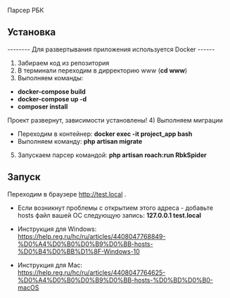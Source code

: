 Парсер РБК
## Установка

--------  Для развертывания приложения используется Docker ------
1) Забираем код из репозитория
2) В терминали переходим в дирректорию www (**cd www**)
3) Выполняем команды:

- **docker-compose build**
- **docker-compose up -d**
- **composer install**

Проект развернут, зависимости установлены!
4) Выполняем миграции
- Переходим в контейнер: **docker exec -it project_app bash**
- Выполняем команду: **php artisan migrate** 
5) Запускаем парсер командой: **php artisan roach:run RbkSpider**


## Запуск
Переходим в браузере http://test.local .
- Если возникнут проблемы с открытием этого адреса - добавьте hosts файл вашей ОС следующую запись: **127.0.0.1 test.local**

- Инструкция для Windows: https://help.reg.ru/hc/ru/articles/4408047768849-%D0%A4%D0%B0%D0%B9%D0%BB-hosts-%D0%B4%D0%BB%D1%8F-Windows-10
- Инструкция для Mac: https://help.reg.ru/hc/ru/articles/4408047764625-%D0%A4%D0%B0%D0%B9%D0%BB-hosts-%D0%BD%D0%B0-macOS
